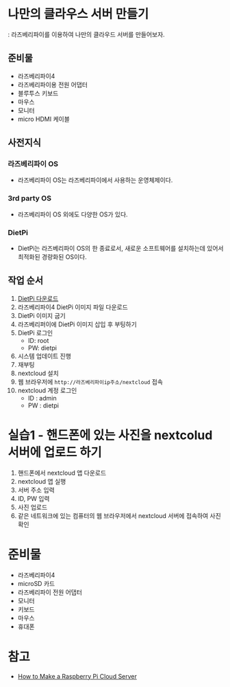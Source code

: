 # 나만의 클라우스 서버 만들기 

: 라즈베리파이를 이용하여 나만의 클라우드 서버를 만들어보자. 

## 준비물
- 라즈베리파이4
- 라즈베리파이용 전원 어댑터
- 블루투스 키보드    
- 마우스 
- 모니터
- micro HDMI 케이블

## 사전지식 
### 라즈베리파이 OS 
- 라즈베리파이 OS는 라즈베리파이에서 사용하는 운영체제이다.
### 3rd party OS
- 라즈베리파이 OS 외에도 다양한 OS가 있다.
### DietPi 
- DietPi는 라즈베리파이 OS의 한 종료로서, 새로운 소프트웨어를 설치하는데 있어서 최적화된 경량화된 OS이다. 

## 작업 순서 
1. [DietPi 다운로드](https://dietpi.com/)
2. 라즈베리파이4 DietPi 이미지 파일 다운로드
3. DietPi 이미지 굽기
4. 라즈베리퍼이에 DietPi 이미지 삽입 후 부팅하기
5. DietPi 로그인
    - ID: root
    - PW: dietpi
6. 시스템 업데이트 진행 
7. 재부팅 
8. nextcloud 설치 
9. 웹 브라우저에 `http://라즈베리파이ip주소/nextcloud` 접속
10. nextcloud 계정 로그인
    - ID : admin
    - PW : dietpi

# 실습1 - 핸드폰에 있는 사진을 nextcolud 서버에 업로드 하기
1. 핸드폰에서 nextcloud 앱 다운로드
2. nextcloud 앱 실행
3. 서버 주소 입력
4. ID, PW 입력
5. 사진 업로드
6. 같은 네트워크에 있는 컴퓨터의 웹 브라우저에서 nextcloud 서버에 접속하여 사진 확인

# 준비물 
- 라즈베리파이4
- microSD 카드
- 라즈베리파이 전원 어댑터
- 모니터
- 키보드
- 마우스
- 휴대폰

# 참고
- [How to Make a Raspberry Pi Cloud Server](https://www.instructables.com/How-to-Make-a-Raspberry-Pi-Cloud-Server/)
